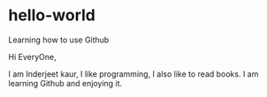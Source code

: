 # hello-world
Learning how to use Github


Hi EveryOne,

I am Inderjeet kaur, I like programming, I also like to read books.
I am learning Github and enjoying it.
